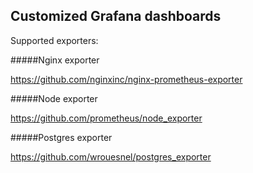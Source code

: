 ## Customized Grafana dashboards

Supported exporters:

#####Nginx exporter

https://github.com/nginxinc/nginx-prometheus-exporter

#####Node exporter

https://github.com/prometheus/node_exporter

#####Postgres exporter

https://github.com/wrouesnel/postgres_exporter